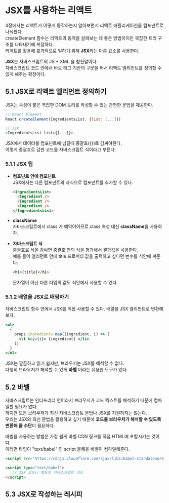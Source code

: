 # JSX를 사용하는 리액트 

4장에서는 리액트가 어떻게 동작하는지 알아보면서 리액트 애플리케이션을 컴포넌트로 나눠봤다.  
createElement 함수는 리액트의 동작을 살펴보는 데 좋은 방법이지만 복잡한 트리 구조를 나타내기에 복잡하다.  
리액트를 활용해 효과적으로 일하기 위해 **JSX**라는 다른 요소를 사용한다. 

**JSX**는 자바스크립트의 JS + XML 을 합친말이다.  
자바스크립트 코드 안에서 바로 태그 기반의 구문을 써서 리액트 엘리먼트를 정의할 수 있게 해주는 확장이다.  

## 5.1 JSX로 리액트 엘리먼트 정의하기  

JSX는 속성이 붙은 복잡한 DOM 트리를 작성할 수 있는 간편한 문법을 제공한다.  

```javascript
// React Element
React.createElement(IngredientsList, {list: [...]})

// JSX
<IngredientsList list={[...]}>
```

JSX에서 데이터를 컴포넌트에 넘길때 중괄호({})로 감싸야한다.  
이렇게 중괄호로 감싼 코드를 자바스크립트 식이라고 부른다.  

### 5.1.1 JSX 팁 

- **컴포넌트 안에 컴포넌트**  
  JSX에서는 다른 컴포넌트의 자식으로 컴포넌트를 추가할 수 있다.  

  ```html
  <IngredientsList>
    <Ingredient />
    <Ingredient />
    <Ingredient />
  </IngredientsList>
  ```

- **className**  
  자바스크립트에서 class 가 예약어이므로 class 속성 대신 **className**을 사용하자. 

- **자바스크립트 식**  
  중괄호로 식을 감싸면 중괄호 안의 식을 평가해서 결과값을 사용한다.  
  예를 들어 엘리먼트 안에 title 프로퍼티 값을 출력하고 싶다면 변수를 식안에 써준다.  
  ```html
  <h1>{title}</h1>
  ```

  문자열이 아닌 다른 타입의 값도 식안에서 사용할 수 있다.  

### 5.1.2 배열을 JSX로 매핑하기  

자바스크립트 함수 안에서 JSX를 직접 사용할 수 있다. 배열을 JSX 엘리먼트로 변환해보자. 
```jsx
<ul>
  {
    props.ingredients.map((ingredient, i) => (
      <li key={i}> {ingredient} </li>
    ))
  }
</ul>
```

JSX는 깔끔하고 읽기 쉽지만, 브라우저는 JSX를 해석할 수 없다.  
다행히 브라우저가 해석할 수 있게 **바벨** 이라는 유용한 도구가 있다.  


## 5.2 바벨  

자바스크립트는 인터프리터 언어라서 브라우저가 코드 텍스트를 해석하기 때문에 컴파일할 필요가 없다.  
하지만 모든 브라우저가 최신 자바스크립트 문법나 JSX를 지원하지는 않는다.  
우리는 JSX와 최신 문법을 활용하고 싶기 때문에 **코드를 브라우저가 해석할 수 있도록 변환해 줄 수단**이 필요하다.  

바벨을 사용하는 방법은 가장 쉽게 바벨 CDN 링크를 직접 HTML에 포함시키는 것이다.  
이러면 타입이 "text/babel" 인 script 블록을 바벨이 컴파일해준다.  

```html
<script src="https://cdnjs.cloudflare.com/ajax/libs/babel-standalone/6.26.0/babel.min.js"></script>

<script type="text/babel">
   // JSX 코드나 별도의 자바스크립트 코드 
</script>
```

## 5.3 JSX로 작성하는 레시피  
